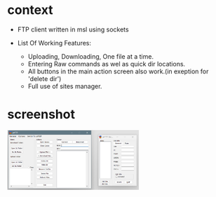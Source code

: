 # context
- FTP client written in msl using sockets

- List Of Working Features:
  - Uploading, Downloading, One file at a time.
  - Entering Raw commands as wel as quick dir locations.
  - All buttons in the main action screen also work.(in exeption for 'delete dir')
  - Full use of sites manager.


# screenshot
[<img src="screenshot.png" width="300"/>](screenshot.png)

